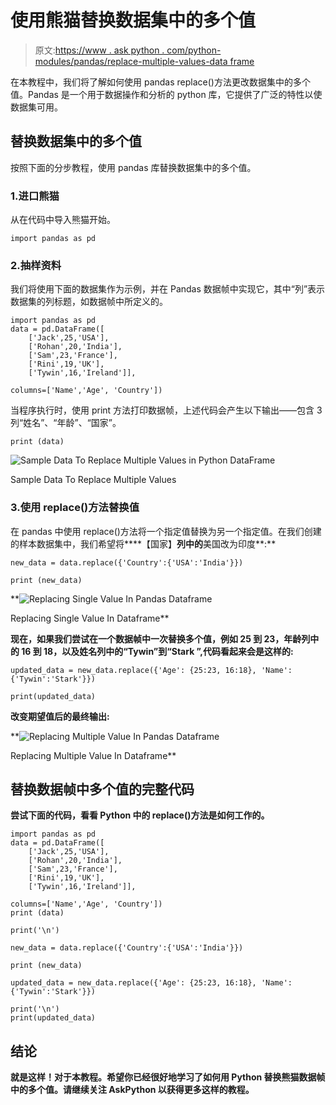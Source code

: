 # 使用熊猫替换数据集中的多个值

> 原文:[https://www . ask python . com/python-modules/pandas/replace-multiple-values-data frame](https://www.askpython.com/python-modules/pandas/replace-multiple-values-dataframe)

在本教程中，我们将了解如何使用 pandas replace()方法更改数据集中的多个值。Pandas 是一个用于数据操作和分析的 python 库，它提供了广泛的特性以使数据集可用。

## 替换数据集中的多个值

按照下面的分步教程，使用 pandas 库替换数据集中的多个值。

### 1.进口熊猫

从在代码中导入熊猫开始。

```
import pandas as pd

```

### 2.抽样资料

我们将使用下面的数据集作为示例，并在 Pandas 数据帧中实现它，其中“列”表示数据集的列标题，如数据帧中所定义的。

```
import pandas as pd
data = pd.DataFrame([
    ['Jack',25,'USA'],
    ['Rohan',20,'India'],
    ['Sam',23,'France'],
    ['Rini',19,'UK'],
    ['Tywin',16,'Ireland']],

columns=['Name','Age', 'Country'])

```

当程序执行时，使用 print 方法打印数据帧，上述代码会产生以下输出——包含 3 列“姓名”、“年龄”、“国家”。

```
print (data)

```

![Sample Data To Replace Multiple Values in Python DataFrame](../Images/188a45204a277d59280033a588f2b743.png)

Sample Data To Replace Multiple Values

### 3.使用 replace()方法替换值

在 pandas 中使用 replace()方法将一个指定值替换为另一个指定值。在我们创建的样本数据集中，我们希望将****【国家】**列中的**美国改为印度**:**

```
new_data = data.replace({'Country':{'USA':'India'}})

print (new_data) 
```

**![Replacing Single Value In Pandas Dataframe](../Images/07b97e861258476d86e0ce62da9adb5a.png)

Replacing Single Value In Dataframe** 

**现在，如果我们尝试在一个数据帧中一次替换多个值，例如 25 到 23，年龄列中的 16 到 18，以及姓名列中的“Tywin”到“Stark ”,代码看起来会是这样的:**

```
updated_data = new_data.replace({'Age': {25:23, 16:18}, 'Name':{'Tywin':'Stark'}})

print(updated_data) 
```

****改变期望值后的最终输出:****

**![Replacing Multiple Value In Pandas Dataframe](../Images/cfdd98665b75df788d8b15e239d3a55d.png)

Replacing Multiple Value In Dataframe** 

## **替换数据帧中多个值的完整代码**

**尝试下面的代码，看看 Python 中的 replace()方法是如何工作的。**

```
import pandas as pd
data = pd.DataFrame([
    ['Jack',25,'USA'],
    ['Rohan',20,'India'],
    ['Sam',23,'France'],
    ['Rini',19,'UK'],
    ['Tywin',16,'Ireland']],

columns=['Name','Age', 'Country'])
print (data)

print('\n')

new_data = data.replace({'Country':{'USA':'India'}})

print (new_data)

updated_data = new_data.replace({'Age': {25:23, 16:18}, 'Name':{'Tywin':'Stark'}})

print('\n')
print(updated_data) 
```

## **结论**

**就是这样！对于本教程。希望你已经很好地学习了如何用 Python 替换熊猫数据帧中的多个值。请继续关注 AskPython 以获得更多这样的教程。**